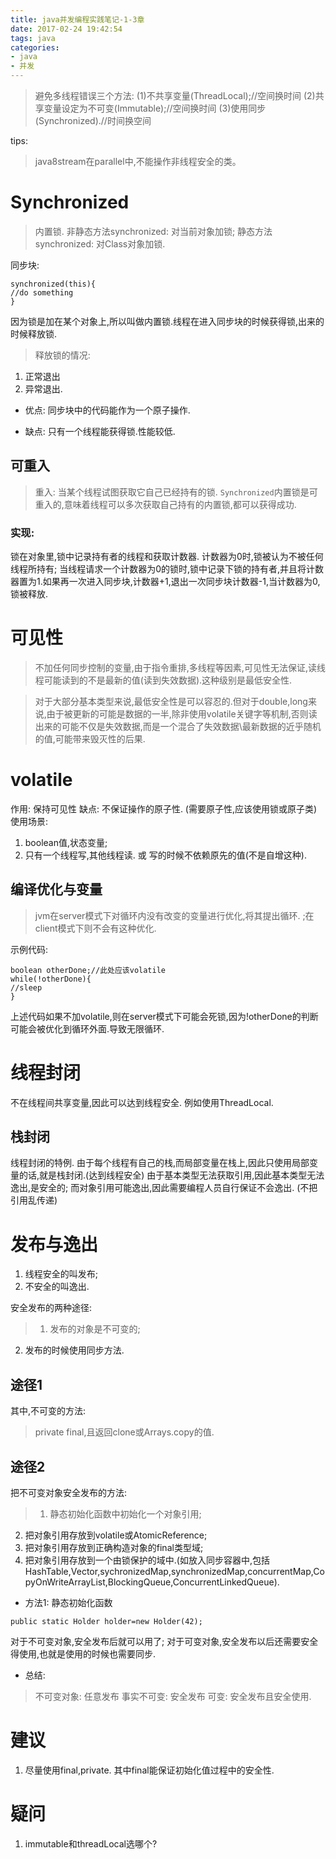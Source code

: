 ```yaml
---
title: java并发编程实践笔记-1-3章
date: 2017-02-24 19:42:54
tags: java
categories:
- java
- 并发
---
```



>避免多线程错误三个方法:
(1)不共享变量(ThreadLocal);//空间换时间
(2)共享变量设定为不可变(Immutable);//空间换时间
(3)使用同步(Synchronized).//时间换空间

tips: 
> java8stream在parallel中,不能操作非线程安全的类。


# Synchronized
> 内置锁.
非静态方法synchronized: 对当前对象加锁;
  静态方法synchronized: 对Class对象加锁.

同步块:
```
synchronized(this){
//do something
}
```
因为锁是加在某个对象上,所以叫做内置锁.线程在进入同步块的时候获得锁,出来的时候释放锁.
> 释放锁的情况:
1. 正常退出
2. 异常退出.

- 优点:
同步块中的代码能作为一个原子操作.

- 缺点:
只有一个线程能获得锁.性能较低.


## 可重入
>重入: 当某个线程试图获取它自己已经持有的锁.
`Synchronized`内置锁是可重入的,意味着线程可以多次获取自己持有的内置锁,都可以获得成功.

### 实现:
锁在对象里,锁中记录持有者的线程和获取计数器.
计数器为0时,锁被认为不被任何线程所持有;
当线程请求一个计数器为0的锁时,锁中记录下锁的持有者,并且将计数器置为1.如果再一次进入同步块,计数器+1,退出一次同步块计数器-1,当计数器为0,锁被释放.


# 可见性
> 不加任何同步控制的变量,由于指令重排,多线程等因素,可见性无法保证,读线程可能读到的不是最新的值(读到失效数据).这种级别是最低安全性.

> 对于大部分基本类型来说,最低安全性是可以容忍的.但对于double,long来说,由于被更新的可能是数据的一半,除非使用volatile关键字等机制,否则读出来的可能不仅是失效数据,而是一个混合了失效数据\最新数据的近乎随机的值,可能带来毁灭性的后果. 


# volatile
作用: 保持可见性
缺点: 不保证操作的原子性. (需要原子性,应该使用锁或原子类)
使用场景:
1. boolean值,状态变量;
2. 只有一个线程写,其他线程读.
或 写的时候不依赖原先的值(不是自增这种). 

## 编译优化与变量
> jvm在server模式下对循环内没有改变的变量进行优化,将其提出循环.
;在client模式下则不会有这种优化.

示例代码:
```
boolean otherDone;//此处应该volatile
while(!otherDone){
//sleep
}
```
上述代码如果不加volatile,则在server模式下可能会死锁,因为!otherDone的判断可能会被优化到循环外面.导致无限循环.

# 线程封闭
不在线程间共享变量,因此可以达到线程安全.
例如使用ThreadLocal. 

## 栈封闭
线程封闭的特例. 
由于每个线程有自己的栈,而局部变量在栈上,因此只使用局部变量的话,就是栈封闭.(达到线程安全)
由于基本类型无法获取引用,因此基本类型无法逸出,是安全的;
而对象引用可能逸出,因此需要编程人员自行保证不会逸出.
(不把引用乱传递)

# 发布与逸出
1. 线程安全的叫发布;
2. 不安全的叫逸出.

安全发布的两种途径:
> 1. 发布的对象是不可变的;
2. 发布的时候使用同步方法. 

## 途径1
其中,不可变的方法:
> private final,且返回clone或Arrays.copy的值.

## 途径2
把不可变对象安全发布的方法:
> 1. 静态初始化函数中初始化一个对象引用;
2. 把对象引用存放到volatile或AtomicReference;
3. 把对象引用存放到正确构造对象的final类型域;
4. 把对象引用存放到一个由锁保护的域中.(如放入同步容器中,包括HashTable,Vector,sychronizedMap,synchronizedMap,concurrentMap,CopyOnWriteArrayList,BlockingQueue,ConcurrentLinkedQueue).

- 方法1: 静态初始化函数
```
public static Holder holder=new Holder(42);
```

对于不可变对象,安全发布后就可以用了;
对于可变对象,安全发布以后还需要安全得使用,也就是使用的时候也需要同步.

- 总结:
> 不可变对象: 任意发布
事实不可变: 安全发布
可变: 安全发布且安全使用.











# 建议
1. 尽量使用final,private. 
其中final能保证初始化值过程中的安全性.



# 疑问 
1. immutable和threadLocal选哪个?
